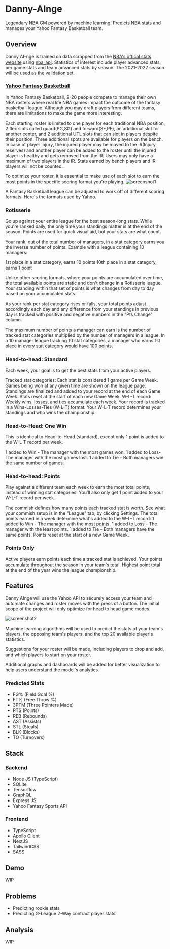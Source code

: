 # Danny-AInge

Legendary NBA GM powered by machine learning! Predicts NBA stats and manages your Yahoo Fantasy Basketball team.

## Overview

Danny AI-nge is trained on data scrapped from the [NBA's offical stats website](https://www.nba.com/stats) using [nba_api](https://github.com/swar/nba_api). Statistics of interest include player advanced stats, per game stats and team advanced stats by season. The 2021-2022 season will be used as the validation set.

### [Yahoo Fantasy Basketball](https://basketball.fantasysports.yahoo.com/)

In Yahoo Fantasy Basketball, 2-20 people compete to manage their own NBA rosters where real life NBA games impact the outcome of the fantasy basketball league. Although you may draft players from different teams, there are limitations to make the game more interesting.

Each starting roster is limited to one player for each traditional NBA position, 2 flex slots called guard(PG,SG) and forward(SF,PF), an additional slot for another center, and 2 additional UTL slots that can slot in players despite their position. Three additional spots are available for players on the bench. In case of player injury, the injured player may be moved to the IR(Injury reserves) and another player can be added to the roster until the injured player is healthy and gets removed from the IR. Users may only have a maximum of two players in the IR. Stats earned by bench players and IR players will not be counted.

To optimize your roster, it is essential to make use of each slot to earn the most points in the specific scoring format you're playing.
![screenshot1](assets/roster_screenshot.PNG)

A Fantasy Basketball league can be adjusted to work off of different scoring formats. Here's the formats used by Yahoo.

### Rotisserie

Go up against your entire league for the best season-long stats. While you're ranked daily, the only time your standings matter is at the end of the season. Points are used for quick visual aid, but your stats are what count.

Your rank, out of the total number of managers, in a stat category earns you the inverse number of points. Example with a league containing 10 managers:

1st place in a stat category, earns 10 points
10th place in a stat category, earns 1 point

Unlike other scoring formats, where your points are accumulated over time, the total available points are static and don't change in a Rotisserie league. Your standing within that set of points is what changes from day to day based on your accumulated stats.

As your rank per stat category rises or falls, your total points adjust accordingly each day and any difference from your standings in previous day is tracked with positive and negative numbers in the "Pts Change" column.

The maximum number of points a manager can earn is the number of tracked stat categories multiplied by the number of managers in a league. In a 10 manager league tracking 10 stat categories, a manager who earns 1st place in every stat category would have 100 points.

### Head-to-head: Standard

Each week, your goal is to get the best stats from your active players.

Tracked stat categories:
Each stat is considered 1 game per Game Week.
Games being won at any given time are shown on the league page.
Standings are finalized and added to your record at the end of each Game Week.
Stats reset at the start of each new Game Week.
W-L-T record:
Weekly wins, losses, and ties accumulate each week.
Your record is tracked in a Wins-Losses-Ties (W-L-T) format.
Your W-L-T record determines your standings and who wins the championship.

### Head-to-Head: One Win

This is identical to Head-to-Head (standard), except only 1 point is added to the W-L-T record per week.

1 added to Win - The manager with the most games won.
1 added to Loss- The manager with the most games lost.
1 added to Tie - Both managers win the same number of games.

### Head-to-head: Points

Play against a different team each week to earn the most total points, instead of winning stat categories! You’ll also only get 1 point added to your W-L-T record per week.

The commish defines how many points each tracked stat is worth.
See what your commish setup is in the "League" tab, by clicking Settings.
The total points earned in a week determine what's added to the W-L-T record:
1 added to Win - The manager with the most points.
1 added to Loss - The manager with the least points.
1 added to Tie - Both managers have the same points.
Points reset at the start of a new Game Week.

### Points Only

Active players earn points each time a tracked stat is achieved.
Your points accumulate throughout the season in your team's total.
Highest point total at the end of the year wins the league championship.

## Features

Danny AInge will use the Yahoo API to securely access your team and automate changes and roster moves with the press of a button. The initial scope of the project will only optimize for head to head game modes.

![screenshot2](assets/h2h-screenshot.PNG)

Machine learning algorithms will be used to predict the stats of your team's players, the opposing team's players, and the top 20 available player's statistics.

Suggestions for your roster will be made, including players to drop and add, and which players to start on your roster.

Additional graphs and dashboards will be added for better visualization to help users understand the model's analytics.

### Predicted Stats

- FG% (Field Goal %)
- FT% (Free Throw %)
- 3PTM (Three Pointers Made)
- PTS (Points)
- REB (Rebounds)
- AST (Assists)
- STL (Steals)
- BLK (Blocks)
- TO (Turnovers)

## Stack

### Backend

- Node JS (TypeScript)
- SQLite
- Tensorflow
- GraphQL
- Express JS
- Yahoo Fantasy Sports API

### Frontend

- TypeScript
- Apollo Client
- NextJS
- TailwindCSS
- SASS

## Demo

WIP

## Problems

- Predicting rookie stats
- Predicting G-League 2-Way contract player stats

## Analysis

WIP
